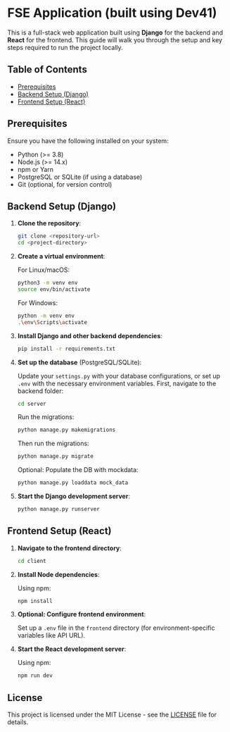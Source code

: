 # FSE Application (built using Dev41)

This is a full-stack web application built using **Django** for the backend and **React** for the frontend. This guide will walk you through the setup and key steps required to run the project locally.

## Table of Contents
- [Prerequisites](#prerequisites)
- [Backend Setup (Django)](#backend-setup-django)
- [Frontend Setup (React)](#frontend-setup-react)

## Prerequisites

Ensure you have the following installed on your system:

- Python (>= 3.8)
- Node.js (>= 14.x)
- npm or Yarn
- PostgreSQL or SQLite (if using a database)
- Git (optional, for version control)

## Backend Setup (Django)

1. **Clone the repository**:

    ```bash
    git clone <repository-url>
    cd <project-directory>
    ```

2. **Create a virtual environment**:

    For Linux/macOS:
    ```bash
    python3 -m venv env
    source env/bin/activate
    ```

    For Windows:
    ```bash
    python -m venv env
    .\env\Scripts\activate
    ```

3. **Install Django and other backend dependencies**:

    ```bash
    pip install -r requirements.txt
    ```

4. **Set up the database** (PostgreSQL/SQLite):

    Update your `settings.py` with your database configurations, or set up `.env` with the necessary environment variables.
     First, navigate to the backend folder:
    ```bash
    cd server
    ```
     Run the migrations:
    ```bash
    python manage.py makemigrations
    ```
    Then run the migrations:
    ```bash
    python manage.py migrate
    ```
    Optional: Populate the DB with mockdata:
    ```bash
    python manage.py loaddata mock_data
    ```

5. **Start the Django development server**:

    ```bash
    python manage.py runserver
    ```

## Frontend Setup (React)

1. **Navigate to the frontend directory**:

    ```bash
    cd client
    ```

2. **Install Node dependencies**:

    Using npm:
    ```bash
    npm install
    ```


3. **Optional: Configure frontend environment**:

    Set up a `.env` file in the `frontend` directory (for environment-specific variables like API URL).

4. **Start the React development server**:

    Using npm:
    ```bash
    npm run dev
    ```

    


## License

This project is licensed under the MIT License - see the [LICENSE](LICENSE) file for details.

